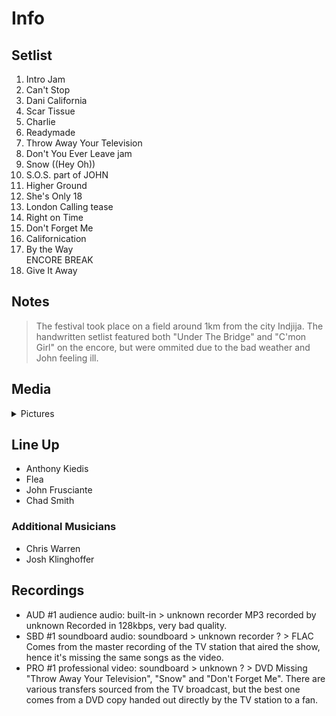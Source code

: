 # Info

## Setlist

1. Intro Jam
2. Can't Stop
3. Dani California
4. Scar Tissue
5. Charlie
6. Readymade
7. Throw Away Your Television
8. Don't You Ever Leave jam
9. Snow ((Hey Oh))
10. S.O.S. part of JOHN
11. Higher Ground
12. She's Only 18
13. London Calling tease
14. Right on Time
15. Don't Forget Me
16. Californication
17. By the Way
<br>ENCORE BREAK
18. Give It Away

## Notes

> The festival took place on a field around 1km from the city Indjija. The handwritten setlist featured both "Under The Bridge" and "C'mon Girl" on the encore, but were ommited due to the bad weather and John feeling ill.

## Media 

<details>
  <summary>Pictures</summary>
  <!--<img alt="Setlist" title="Setlist" src="_.jpg" height="200" />
  <img alt="Clipping" title="Clipping" src="_.jpg" height="200" />
  <img alt="Flyer" title="Flyer" src="_.jpg" height="200" />-->
</details>

## Line Up

* Anthony Kiedis
* Flea
* John Frusciante
* Chad Smith

### Additional Musicians

* Chris Warren  
* Josh Klinghoffer

## Recordings

* AUD #1 audience audio: built-in > unknown recorder MP3 recorded by unknown Recorded in 128kbps, very bad quality.  
* SBD #1 soundboard audio: soundboard > unknown recorder ? > FLAC Comes from the master recording of the TV station that aired the show, hence it's missing the same songs as the video.  
* PRO #1 professional video: soundboard > unknown ? > DVD Missing "Throw Away Your Television", "Snow" and "Don't Forget Me". There are various transfers sourced from the TV broadcast, but the best one comes from a DVD copy handed out directly by the TV station to a fan.


